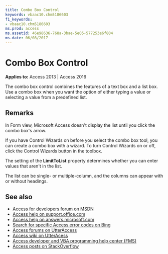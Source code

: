 ```yaml
---
title: Combo Box Control
keywords: vbaac10.chm5186603
f1_keywords:
- vbaac10.chm5186603
ms.prod: access
ms.assetid: 46e98636-768a-3bae-5e05-577253e6f804
ms.date: 06/08/2017
---
```



# Combo Box Control

**Applies to:** Access 2013 | Access 2016

The combo box control combines the features of a text box and a list box. Use a combo box when you want the option of either typing a value or selecting a value from a predefined list.


## Remarks

In Form view, Microsoft Access doesn't display the list until you click the combo box's arrow.

If you have Control Wizards on before you select the combo box tool, you can create a combo box with a wizard. To turn Control Wizards on or off, click the Control Wizards button in the toolbox.

The setting of the **LimitToList** property determines whether you can enter values that aren't in the list.

The list can be single- or multiple-column, and the columns can appear with or without headings.

## See also

- [Access for developers forum on MSDN](https://social.msdn.microsoft.com/Forums/office/en-US/home?forum=accessdev)
- [Access help on support.office.com](https://support.office.com/search/results?query=Access)
- [Access help on answers.microsoft.com](http://answers.microsoft.com/en-us/office/forum/access?page=1&;tab=question&;status=all&;auth=1)
- [Search for specific Access error codes on Bing](http://www.bing.com/)
- [Access forums on UtterAccess](http://www.utteraccess.com/forum/index.php?act=idx)
- [Access wiki on UtterAcess](http://www.utteraccess.com/forum/index.php?act=idx)
- [Access developer and VBA programming help center (FMS)](http://www.fmsinc.com/MicrosoftAccess/developer/)
- [Access posts on StackOverflow](http://stackoverflow.com/questions/tagged/ms-access)

